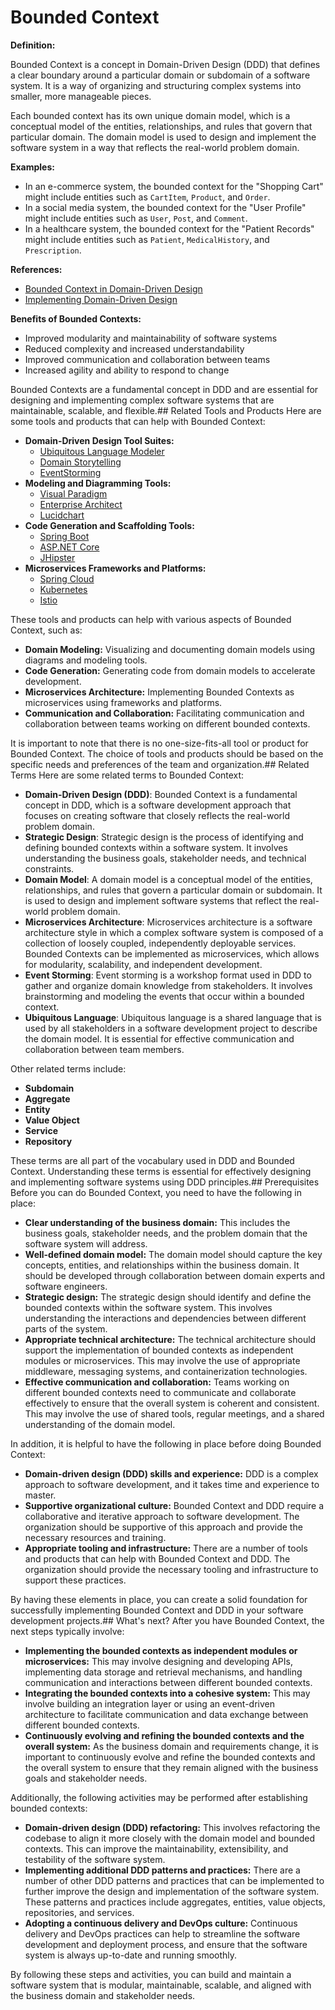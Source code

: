 # Bounded Context 
**Definition:**

Bounded Context is a concept in Domain-Driven Design (DDD) that defines a clear boundary around a particular domain or subdomain of a software system. It is a way of organizing and structuring complex systems into smaller, more manageable pieces.

Each bounded context has its own unique domain model, which is a conceptual model of the entities, relationships, and rules that govern that particular domain. The domain model is used to design and implement the software system in a way that reflects the real-world problem domain.

**Examples:**

* In an e-commerce system, the bounded context for the "Shopping Cart" might include entities such as `CartItem`, `Product`, and `Order`.
* In a social media system, the bounded context for the "User Profile" might include entities such as `User`, `Post`, and `Comment`.
* In a healthcare system, the bounded context for the "Patient Records" might include entities such as `Patient`, `MedicalHistory`, and `Prescription`.

**References:**

* [Bounded Context in Domain-Driven Design](https://martinfowler.com/bliki/BoundedContext.html)
* [Implementing Domain-Driven Design](https://www.oreilly.com/library/view/implementing-domain-driven/0321120129/)

**Benefits of Bounded Contexts:**

* Improved modularity and maintainability of software systems
* Reduced complexity and increased understandability
* Improved communication and collaboration between teams
* Increased agility and ability to respond to change

Bounded Contexts are a fundamental concept in DDD and are essential for designing and implementing complex software systems that are maintainable, scalable, and flexible.## Related Tools and Products
Here are some tools and products that can help with Bounded Context:

* **Domain-Driven Design Tool Suites:**
    * [Ubiquitous Language Modeler](https://ubimodeler.com/)
    * [Domain Storytelling](https://domainstorytelling.org/)
    * [EventStorming](https://eventstorming.com/)
* **Modeling and Diagramming Tools:**
    * [Visual Paradigm](https://www.visual-paradigm.com/)
    * [Enterprise Architect](https://www.sparxsystems.com/products/ea/)
    * [Lucidchart](https://www.lucidchart.com/)
* **Code Generation and Scaffolding Tools:**
    * [Spring Boot](https://spring.io/projects/spring-boot)
    * [ASP.NET Core](https://dotnet.microsoft.com/apps/aspnet/core)
    * [JHipster](https://jhipster.tech/)
* **Microservices Frameworks and Platforms:**
    * [Spring Cloud](https://spring.io/projects/spring-cloud)
    * [Kubernetes](https://kubernetes.io/)
    * [Istio](https://istio.io/)

These tools and products can help with various aspects of Bounded Context, such as:

* **Domain Modeling:** Visualizing and documenting domain models using diagrams and modeling tools.
* **Code Generation:** Generating code from domain models to accelerate development.
* **Microservices Architecture:** Implementing Bounded Contexts as microservices using frameworks and platforms.
* **Communication and Collaboration:** Facilitating communication and collaboration between teams working on different bounded contexts.

It is important to note that there is no one-size-fits-all tool or product for Bounded Context. The choice of tools and products should be based on the specific needs and preferences of the team and organization.## Related Terms
Here are some related terms to Bounded Context:

* **Domain-Driven Design (DDD)**: Bounded Context is a fundamental concept in DDD, which is a software development approach that focuses on creating software that closely reflects the real-world problem domain.
* **Strategic Design**: Strategic design is the process of identifying and defining bounded contexts within a software system. It involves understanding the business goals, stakeholder needs, and technical constraints.
* **Domain Model**: A domain model is a conceptual model of the entities, relationships, and rules that govern a particular domain or subdomain. It is used to design and implement software systems that reflect the real-world problem domain.
* **Microservices Architecture**: Microservices architecture is a software architecture style in which a complex software system is composed of a collection of loosely coupled, independently deployable services. Bounded Contexts can be implemented as microservices, which allows for modularity, scalability, and independent development.
* **Event Storming**: Event storming is a workshop format used in DDD to gather and organize domain knowledge from stakeholders. It involves brainstorming and modeling the events that occur within a bounded context.
* **Ubiquitous Language**: Ubiquitous language is a shared language that is used by all stakeholders in a software development project to describe the domain model. It is essential for effective communication and collaboration between team members.

Other related terms include:

* **Subdomain**
* **Aggregate**
* **Entity**
* **Value Object**
* **Service**
* **Repository**

These terms are all part of the vocabulary used in DDD and Bounded Context. Understanding these terms is essential for effectively designing and implementing software systems using DDD principles.## Prerequisites
Before you can do Bounded Context, you need to have the following in place:

* **Clear understanding of the business domain:** This includes the business goals, stakeholder needs, and the problem domain that the software system will address.
* **Well-defined domain model:** The domain model should capture the key concepts, entities, and relationships within the business domain. It should be developed through collaboration between domain experts and software engineers.
* **Strategic design:** The strategic design should identify and define the bounded contexts within the software system. This involves understanding the interactions and dependencies between different parts of the system.
* **Appropriate technical architecture:** The technical architecture should support the implementation of bounded contexts as independent modules or microservices. This may involve the use of appropriate middleware, messaging systems, and containerization technologies.
* **Effective communication and collaboration:** Teams working on different bounded contexts need to communicate and collaborate effectively to ensure that the overall system is coherent and consistent. This may involve the use of shared tools, regular meetings, and a shared understanding of the domain model.

In addition, it is helpful to have the following in place before doing Bounded Context:

* **Domain-driven design (DDD) skills and experience:** DDD is a complex approach to software development, and it takes time and experience to master.
* **Supportive organizational culture:** Bounded Context and DDD require a collaborative and iterative approach to software development. The organization should be supportive of this approach and provide the necessary resources and training.
* **Appropriate tooling and infrastructure:** There are a number of tools and products that can help with Bounded Context and DDD. The organization should provide the necessary tooling and infrastructure to support these practices.

By having these elements in place, you can create a solid foundation for successfully implementing Bounded Context and DDD in your software development projects.## What's next?
After you have Bounded Context, the next steps typically involve:

* **Implementing the bounded contexts as independent modules or microservices:** This may involve designing and developing APIs, implementing data storage and retrieval mechanisms, and handling communication and interactions between different bounded contexts.
* **Integrating the bounded contexts into a cohesive system:** This may involve building an integration layer or using an event-driven architecture to facilitate communication and data exchange between different bounded contexts.
* **Continuously evolving and refining the bounded contexts and the overall system:** As the business domain and requirements change, it is important to continuously evolve and refine the bounded contexts and the overall system to ensure that they remain aligned with the business goals and stakeholder needs.

Additionally, the following activities may be performed after establishing bounded contexts:

* **Domain-driven design (DDD) refactoring:** This involves refactoring the codebase to align it more closely with the domain model and bounded contexts. This can improve the maintainability, extensibility, and testability of the software system.
* **Implementing additional DDD patterns and practices:** There are a number of other DDD patterns and practices that can be implemented to further improve the design and implementation of the software system. These patterns and practices include aggregates, entities, value objects, repositories, and services.
* **Adopting a continuous delivery and DevOps culture:** Continuous delivery and DevOps practices can help to streamline the software development and deployment process, and ensure that the software system is always up-to-date and running smoothly.

By following these steps and activities, you can build and maintain a software system that is modular, maintainable, scalable, and aligned with the business domain and stakeholder needs.